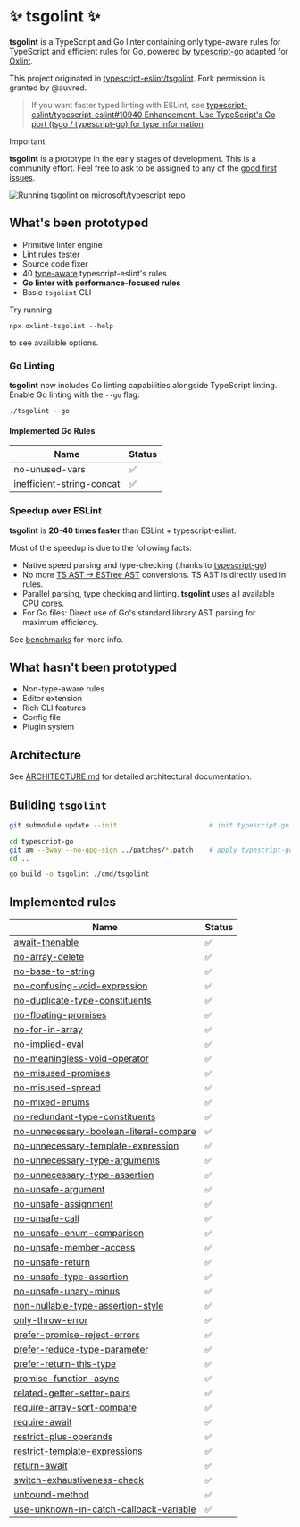# ✨ tsgolint ✨

**tsgolint** is a TypeScript and Go linter containing only type-aware rules for TypeScript and efficient rules for Go, powered by [typescript-go](https://github.com/microsoft/typescript-go) adapted for [Oxlint](https://oxc.rs/docs/guide/usage/linter.html).

This project originated in [typescript-eslint/tsgolint](https://github.com/typescript-eslint/tsgolint). Fork permission is granted by @auvred.

> If you want faster typed linting with ESLint, see [typescript-eslint/typescript-eslint#10940 Enhancement: Use TypeScript's Go port (tsgo / typescript-go) for type information](https://github.com/typescript-eslint/typescript-eslint/issues/10940).

> [!IMPORTANT]
> **tsgolint** is a prototype in the early stages of development.
> This is a community effort. Feel free to ask to be assigned to any of the [good first issues](https://github.com/oxc-project/tsgolint/contribute).

![Running tsgolint on microsoft/typescript repo](./docs/record.gif)

## What's been prototyped

- Primitive linter engine
- Lint rules tester
- Source code fixer
- 40 [type-aware](https://typescript-eslint.io/blog/typed-linting) typescript-eslint's rules
- **Go linter with performance-focused rules**
- Basic `tsgolint` CLI

Try running

```shell
npx oxlint-tsgolint --help
```

to see available options.

### Go Linting

**tsgolint** now includes Go linting capabilities alongside TypeScript linting. Enable Go linting with the `--go` flag:

```shell
./tsgolint --go
```

#### Implemented Go Rules

| Name                                                                                              | Status |
| ------------------------------------------------------------------------------------------------- | ------ |
| no-unused-vars                                                                                     | ✅     |
| inefficient-string-concat                                                                          | ✅     |

### Speedup over ESLint

**tsgolint** is **20-40 times faster** than ESLint + typescript-eslint.

Most of the speedup is due to the following facts:

- Native speed parsing and type-checking (thanks to [typescript-go](https://github.com/microsoft/typescript-go))
- No more [TS AST -> ESTree AST](https://typescript-eslint.io/blog/asts-and-typescript-eslint/#ast-formats) conversions. TS AST is directly used in rules.
- Parallel parsing, type checking and linting. **tsgolint** uses all available CPU cores.
- For Go files: Direct use of Go's standard library AST parsing for maximum efficiency.

See [benchmarks](./benchmarks/README.md) for more info.

## What hasn't been prototyped

- Non-type-aware rules
- Editor extension
- Rich CLI features
- Config file
- Plugin system

## Architecture

See [ARCHITECTURE.md](./ARCHITECTURE.md) for detailed architectural documentation.

## Building `tsgolint`

```bash
git submodule update --init                       # init typescript-go submodule

cd typescript-go
git am --3way --no-gpg-sign ../patches/*.patch    # apply typescript-go patches
cd ..

go build -o tsgolint ./cmd/tsgolint
```

## Implemented rules

| Name                                                                                                                | Status |
| ------------------------------------------------------------------------------------------------------------------- | ------ |
| [await-thenable](https://typescript-eslint.io/rules/await-thenable)                                                 | ✅     |
| [no-array-delete](https://typescript-eslint.io/rules/no-array-delete)                                               | ✅     |
| [no-base-to-string](https://typescript-eslint.io/rules/no-base-to-string)                                           | ✅     |
| [no-confusing-void-expression](https://typescript-eslint.io/rules/no-confusing-void-expression)                     | ✅     |
| [no-duplicate-type-constituents](https://typescript-eslint.io/rules/no-duplicate-type-constituents)                 | ✅     |
| [no-floating-promises](https://typescript-eslint.io/rules/no-floating-promises)                                     | ✅     |
| [no-for-in-array](https://typescript-eslint.io/rules/no-for-in-array)                                               | ✅     |
| [no-implied-eval](https://typescript-eslint.io/rules/no-implied-eval)                                               | ✅     |
| [no-meaningless-void-operator](https://typescript-eslint.io/rules/no-meaningless-void-operator)                     | ✅     |
| [no-misused-promises](https://typescript-eslint.io/rules/no-misused-promises)                                       | ✅     |
| [no-misused-spread](https://typescript-eslint.io/rules/no-misused-spread)                                           | ✅     |
| [no-mixed-enums](https://typescript-eslint.io/rules/no-mixed-enums)                                                 | ✅     |
| [no-redundant-type-constituents](https://typescript-eslint.io/rules/no-redundant-type-constituents)                 | ✅     |
| [no-unnecessary-boolean-literal-compare](https://typescript-eslint.io/rules/no-unnecessary-boolean-literal-compare) | ✅     |
| [no-unnecessary-template-expression](https://typescript-eslint.io/rules/no-unnecessary-template-expression)         | ✅     |
| [no-unnecessary-type-arguments](https://typescript-eslint.io/rules/no-unnecessary-type-arguments)                   | ✅     |
| [no-unnecessary-type-assertion](https://typescript-eslint.io/rules/no-unnecessary-type-assertion)                   | ✅     |
| [no-unsafe-argument](https://typescript-eslint.io/rules/no-unsafe-argument)                                         | ✅     |
| [no-unsafe-assignment](https://typescript-eslint.io/rules/no-unsafe-assignment)                                     | ✅     |
| [no-unsafe-call](https://typescript-eslint.io/rules/no-unsafe-call)                                                 | ✅     |
| [no-unsafe-enum-comparison](https://typescript-eslint.io/rules/no-unsafe-enum-comparison)                           | ✅     |
| [no-unsafe-member-access](https://typescript-eslint.io/rules/no-unsafe-member-access)                               | ✅     |
| [no-unsafe-return](https://typescript-eslint.io/rules/no-unsafe-return)                                             | ✅     |
| [no-unsafe-type-assertion](https://typescript-eslint.io/rules/no-unsafe-type-assertion)                             | ✅     |
| [no-unsafe-unary-minus](https://typescript-eslint.io/rules/no-unsafe-unary-minus)                                   | ✅     |
| [non-nullable-type-assertion-style](https://typescript-eslint.io/rules/non-nullable-type-assertion-style)           | ✅     |
| [only-throw-error](https://typescript-eslint.io/rules/only-throw-error)                                             | ✅     |
| [prefer-promise-reject-errors](https://typescript-eslint.io/rules/prefer-promise-reject-errors)                     | ✅     |
| [prefer-reduce-type-parameter](https://typescript-eslint.io/rules/prefer-reduce-type-parameter)                     | ✅     |
| [prefer-return-this-type](https://typescript-eslint.io/rules/prefer-return-this-type)                               | ✅     |
| [promise-function-async](https://typescript-eslint.io/rules/promise-function-async)                                 | ✅     |
| [related-getter-setter-pairs](https://typescript-eslint.io/rules/related-getter-setter-pairs)                       | ✅     |
| [require-array-sort-compare](https://typescript-eslint.io/rules/require-array-sort-compare)                         | ✅     |
| [require-await](https://typescript-eslint.io/rules/require-await)                                                   | ✅     |
| [restrict-plus-operands](https://typescript-eslint.io/rules/restrict-plus-operands)                                 | ✅     |
| [restrict-template-expressions](https://typescript-eslint.io/rules/restrict-template-expressions)                   | ✅     |
| [return-await](https://typescript-eslint.io/rules/return-await)                                                     | ✅     |
| [switch-exhaustiveness-check](https://typescript-eslint.io/rules/switch-exhaustiveness-check)                       | ✅     |
| [unbound-method](https://typescript-eslint.io/rules/unbound-method)                                                 | ✅     |
| [use-unknown-in-catch-callback-variable](https://typescript-eslint.io/rules/use-unknown-in-catch-callback-variable) | ✅     |
